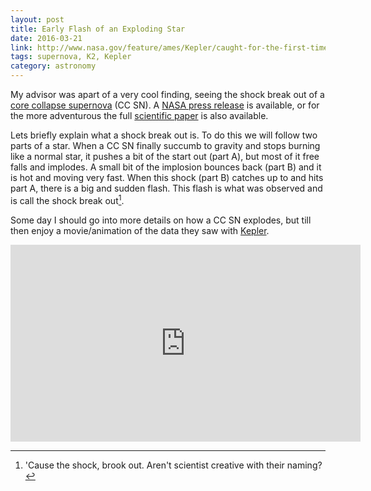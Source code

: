 ```yaml
---
layout: post
title: Early Flash of an Exploding Star
date: 2016-03-21
link: http://www.nasa.gov/feature/ames/Kepler/caught-for-the-first-time-the-early-flash-of-an-exploding-star
tags: supernova, K2, Kepler
category: astronomy
---
```


My advisor was apart of a very cool finding, seeing the shock break out of a [core collapse supernova] (CC SN). A [NASA press release](http://www.nasa.gov/feature/ames/Kepler/caught-for-the-first-time-the-early-flash-of-an-exploding-star) is available, or for the more adventurous the full [scientific paper](http://adsabs.harvard.edu/abs/2016ApJ...820...23G) is also available.

Lets briefly explain what a shock break out is. To do this we will follow two parts of a star. When a CC SN finally succumb to gravity and stops burning like a normal star, it pushes a bit of the start out (part A), but most of it free falls and implodes. A small bit of the implosion bounces back (part B) and it is hot and moving very fast. When this shock (part B) catches up to and hits part A, there is a big and sudden flash. This flash is what was observed and is call the shock break out[^1].

Some day I should go into more details on how a CC SN explodes, but till then enjoy a movie/animation of the data they saw with [Kepler].

<iframe width="560" height="315" src="https://www.youtube.com/embed/kLlILnQjGfc" frameborder="0" allowfullscreen></iframe>


[^1]: 'Cause the shock, brook out. Aren't scientist creative with their naming?

[core collapse supernova]: https://en.wikipedia.org/wiki/Type_II_supernova
[Kepler]: http://kepler.nasa.gov
